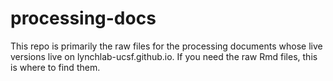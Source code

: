 # processing-docs

This repo is primarily the raw files for the processing documents whose live versions live on lynchlab-ucsf.github.io. If you need the raw Rmd files, this is where to find them.
